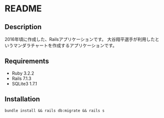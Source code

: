 # README

## Description

2016年頃に作成した、Railsアプリケーションです。
大谷翔平選手が利用したというマンダラチャートを作成するアプリケーションです。

## Requirements

- Ruby 3.2.2
- Rails 7.1.3
- SQLite3 1.7.1

## Installation

```bundle install && rails db:migrate && rails s```

